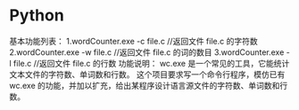 # Python
基本功能列表：
1.wordCounter.exe -c file.c //返回文件 file.c 的字符数
2.wordCounter.exe -w file.c //返回文件 file.c 的词的数目
3.wordCounter.exe -l file.c //返回文件 file.c 的行数
功能说明：
wc.exe 是一个常见的工具，它能统计文本文件的字符数、单词数和行数。
这个项目要求写一个命令行程序，模仿已有wc.exe 的功能，并加以扩充，给出某程序设计语言源文件的字符数、单词数和行数。
